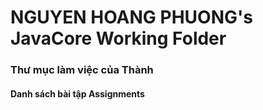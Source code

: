# NGUYEN HOANG PHUONG's JavaCore Working Folder
### Thư mục làm việc của Thành
#### Danh sách bài tập Assignments
